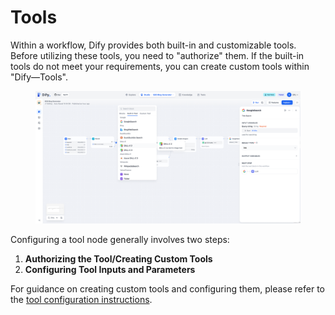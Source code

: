 # Tools

Within a workflow, Dify provides both built-in and customizable tools. Before utilizing these tools, you need to "authorize" them. If the built-in tools do not meet your requirements, you can create custom tools within "Dify—Tools".

<figure><img src="../../../.gitbook/assets/image.png" alt=""><figcaption></figcaption></figure>

Configuring a tool node generally involves two steps:

1. **Authorizing the Tool/Creating Custom Tools**
2. **Configuring Tool Inputs and Parameters**

For guidance on creating custom tools and configuring them, please refer to the [tool configuration instructions](https://docs.dify.ai/tutorials/quick-tool-integration).
